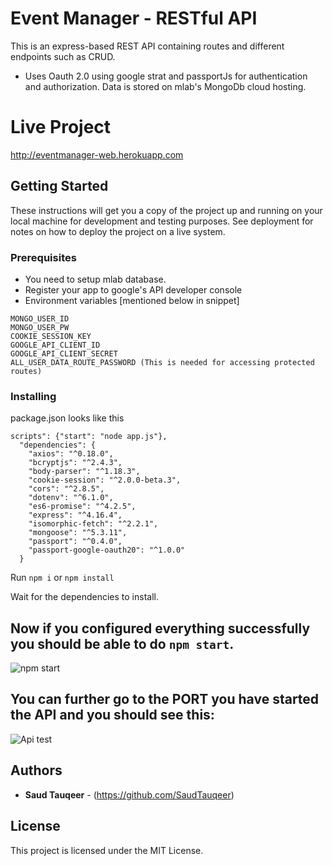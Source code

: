 # Event Manager - RESTful API

This is an express-based REST API containing routes and different endpoints such as CRUD.
* Uses Oauth 2.0 using google strat and passportJs for authentication and authorization. Data is stored on mlab's MongoDb cloud hosting.

# Live Project 

http://eventmanager-web.herokuapp.com

## Getting Started

These instructions will get you a copy of the project up and running on your local machine for development and testing purposes. See deployment for notes on how to deploy the project on a live system.

### Prerequisites

* You need to setup mlab database.
* Register your app to google's API developer console
* Environment variables [mentioned below in snippet]
```
MONGO_USER_ID
MONGO_USER_PW
COOKIE_SESSION_KEY
GOOGLE_API_CLIENT_ID
GOOGLE_API_CLIENT_SECRET
ALL_USER_DATA_ROUTE_PASSWORD (This is needed for accessing protected routes)
```

### Installing

package.json looks like this

``` "
scripts": {"start": "node app.js"},
  "dependencies": {
    "axios": "^0.18.0",
    "bcryptjs": "^2.4.3",
    "body-parser": "^1.18.3",
    "cookie-session": "^2.0.0-beta.3",
    "cors": "^2.8.5",
    "dotenv": "^6.1.0",
    "es6-promise": "^4.2.5",
    "express": "^4.16.4",
    "isomorphic-fetch": "^2.2.1",
    "mongoose": "^5.3.11",
    "passport": "^0.4.0",
    "passport-google-oauth20": "^1.0.0"
  }
  ```
 Run `npm i` or `npm install`

 Wait for the dependencies to install.
 
 ## Now if you configured everything successfully you should be able to do `npm start`.
 
 ![npm start](https://raw.githubusercontent.com/SaudTauqeer/eventReminder-RestApi/master/serverRunningAt.png)
 
 ## You can further go to the PORT you have started the API and you should see this:
 
 ![Api test](https://raw.githubusercontent.com/SaudTauqeer/eventReminder-RestApi/master/notUser.png)
 
## Authors

* **Saud Tauqeer** - (https://github.com/SaudTauqeer)


## License

This project is licensed under the MIT License.

